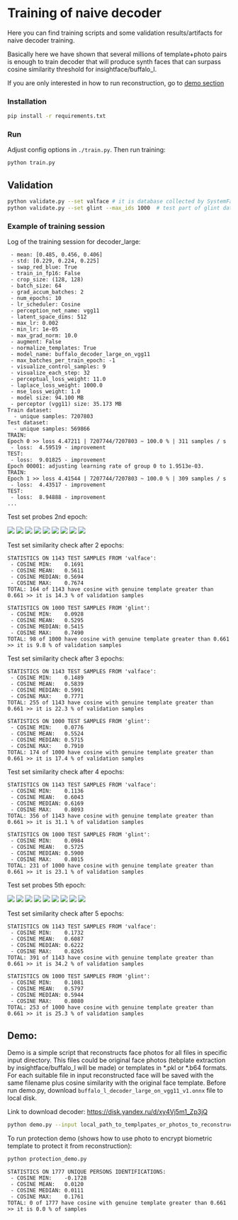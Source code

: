 # Training of naive decoder

Here you can find training scripts and some validation results/artifacts for naive decoder training.

Basically here we have shown that several millions of template+photo pairs is enough to train decoder that will 
produce synth faces that can surpass cosine similarity threshold for insightface/buffalo_l.

If you are only interested in how to run reconstruction, go to [demo section](#Demo) 

### Installation

```bash
pip install -r requirements.txt
```

### Run

Adjust config options in `./train.py`. Then run training:

```bash
python train.py
```

## Validation

```bash
python validate.py --set valface # it is database collected by SystemFailure (does not contain samples from glint nor webface)
python validate.py --set glint --max_ids 1000  # test part of glint dataset
```

### Example of training session

Log of the training session for decoder_large:
```
 - mean: [0.485, 0.456, 0.406]
 - std: [0.229, 0.224, 0.225]
 - swap_red_blue: True
 - train_in_fp16: False
 - crop_size: (128, 128)
 - batch_size: 64
 - grad_accum_batches: 2
 - num_epochs: 10
 - lr_scheduler: Cosine
 - perception_net_name: vgg11
 - latent_space_dims: 512
 - max_lr: 0.002
 - min_lr: 1e-05
 - max_grad_norm: 10.0
 - augment: False
 - normalize_templates: True
 - model_name: buffalo_decoder_large_on_vgg11
 - max_batches_per_train_epoch: -1
 - visualize_control_samples: 9
 - visualize_each_step: 32
 - perceptual_loss_weight: 11.0
 - laplace_loss_weight: 1000.0
 - mse_loss_weight: 1.0
 - model size: 94.100 MB
 - perceptor (vgg11) size: 35.173 MB
Train dataset:
  - unique samples: 7207803
Test dataset:
  - unique samples: 569866
TRAIN:
Epoch 0 >> loss 4.47211 | 7207744/7207803 ~ 100.0 % | 311 samples / s 
 - loss:  4.59519 - improvement
TEST:
 - loss:  9.01825 - improvement
Epoch 00001: adjusting learning rate of group 0 to 1.9513e-03.
TRAIN:
Epoch 1 >> loss 4.41544 | 7207744/7207803 ~ 100.0 % | 309 samples / s 
 - loss:  4.43517 - improvement
TEST:
 - loss:  8.94888 - improvement
...
```

Test set probes 2nd epoch:

![](./artifacts/decoder_large_2nd_epoch_sample_0.png)      ![](./artifacts/decoder_large_2nd_epoch_sample_1.png)      ![](./artifacts/decoder_large_2nd_epoch_sample_2.png)
![](./artifacts/decoder_large_2nd_epoch_sample_3.png)      ![](./artifacts/decoder_large_2nd_epoch_sample_4.png)      ![](./artifacts/decoder_large_2nd_epoch_sample_5.png)
![](./artifacts/decoder_large_2nd_epoch_sample_6.png)      ![](./artifacts/decoder_large_2nd_epoch_sample_7.png)      ![](./artifacts/decoder_large_2nd_epoch_sample_8.png)

Test set similarity check after 2 epochs:

```
STATISTICS ON 1143 TEST SAMPLES FROM 'valface':
 - COSINE MIN:    0.1691
 - COSINE MEAN:   0.5611
 - COSINE MEDIAN: 0.5694
 - COSINE MAX:    0.7674
TOTAL: 164 of 1143 have cosine with genuine template greater than 0.661 >> it is 14.3 % of validation samples

STATISTICS ON 1000 TEST SAMPLES FROM 'glint':
 - COSINE MIN:    0.0928
 - COSINE MEAN:   0.5295
 - COSINE MEDIAN: 0.5415
 - COSINE MAX:    0.7490
TOTAL: 98 of 1000 have cosine with genuine template greater than 0.661 >> it is 9.8 % of validation samples
```

Test set similarity check after 3 epochs:

```
STATISTICS ON 1143 TEST SAMPLES FROM 'valface':
 - COSINE MIN:    0.1489
 - COSINE MEAN:   0.5839
 - COSINE MEDIAN: 0.5991
 - COSINE MAX:    0.7771
TOTAL: 255 of 1143 have cosine with genuine template greater than 0.661 >> it is 22.3 % of validation samples

STATISTICS ON 1000 TEST SAMPLES FROM 'glint':
 - COSINE MIN:    0.0776
 - COSINE MEAN:   0.5524
 - COSINE MEDIAN: 0.5715
 - COSINE MAX:    0.7910
TOTAL: 174 of 1000 have cosine with genuine template greater than 0.661 >> it is 17.4 % of validation samples
```

Test set similarity check after 4 epochs:

```
STATISTICS ON 1143 TEST SAMPLES FROM 'valface':
 - COSINE MIN:    0.1136
 - COSINE MEAN:   0.6043
 - COSINE MEDIAN: 0.6169
 - COSINE MAX:    0.8093
TOTAL: 356 of 1143 have cosine with genuine template greater than 0.661 >> it is 31.1 % of validation samples

STATISTICS ON 1000 TEST SAMPLES FROM 'glint':
 - COSINE MIN:    0.0984
 - COSINE MEAN:   0.5725
 - COSINE MEDIAN: 0.5900
 - COSINE MAX:    0.8015
TOTAL: 231 of 1000 have cosine with genuine template greater than 0.661 >> it is 23.1 % of validation samples
```

Test set probes 5th epoch:

![](./artifacts/decoder_large_4th_epoch_sample_0.png)      ![](./artifacts/decoder_large_4th_epoch_sample_1.png)      ![](./artifacts/decoder_large_4th_epoch_sample_2.png)
![](./artifacts/decoder_large_4th_epoch_sample_3.png)      ![](./artifacts/decoder_large_4th_epoch_sample_4.png)      ![](./artifacts/decoder_large_4th_epoch_sample_5.png)
![](./artifacts/decoder_large_4th_epoch_sample_6.png)      ![](./artifacts/decoder_large_4th_epoch_sample_7.png)      ![](./artifacts/decoder_large_4th_epoch_sample_8.png)


Test set similarity check after 5 epochs:

```
STATISTICS ON 1143 TEST SAMPLES FROM 'valface':
 - COSINE MIN:    0.1732
 - COSINE MEAN:   0.6087
 - COSINE MEDIAN: 0.6222
 - COSINE MAX:    0.8265
TOTAL: 391 of 1143 have cosine with genuine template greater than 0.661 >> it is 34.2 % of validation samples

STATISTICS ON 1000 TEST SAMPLES FROM 'glint':
 - COSINE MIN:    0.1081
 - COSINE MEAN:   0.5797
 - COSINE MEDIAN: 0.5944
 - COSINE MAX:    0.8080
TOTAL: 253 of 1000 have cosine with genuine template greater than 0.661 >> it is 25.3 % of validation samples
```

## Demo:

Demo is a simple script that reconstructs face photos for all files in specific input directory. This files could be 
original face photos (tebplate extraction by insightface/buffalo_l will be made) or templates in *.pkl or *.b64 formats.
For each suitable file in input reconstructed face will be saved with the same filename plus cosine similarity with
the original face template. Before run demo.py, download `buffalo_l_decoder_large_on_vgg11_v1.onnx` file to local disk.

Link to download decoder: https://disk.yandex.ru/d/xy4Vj5m1_Zp3jQ

```bash
python demo.py --input local_path_to_templpates_or_photos_to_reconstruct --output ./output --decoder ./weights/buffalo_l_decoder_large_on_vgg11_v1.onnx
```

To run protection demo (shows how to use photo to encrypt biometric template to protect it from reconstruction):

```bash
python protection_demo.py
```

```
STATISTICS ON 1777 UNIQUE PERSONS IDENTIFICATIONS:
 - COSINE MIN:    -0.1728
 - COSINE MEAN:   0.0120
 - COSINE MEDIAN: 0.0111
 - COSINE MAX:    0.1761
TOTAL: 0 of 1777 have cosine with genuine template greater than 0.661 >> it is 0.0 % of samples
```
